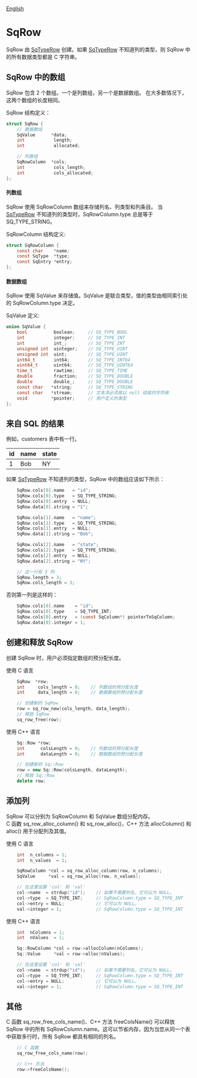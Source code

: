 [English](SqRow.md)

# SqRow

SqRow 由 [SqTypeRow](SqTypeRow.cn.md) 创建。如果 [SqTypeRow](SqTypeRow.cn.md) 不知道列的类型，则 SqRow 中的所有数据类型都是 C 字符串。

## SqRow 中的数组

SqRow 包含 2 个数组。一个是列数组，另一个是数据数组。
在大多数情况下，这两个数组的长度相同。  
  
SqRow 结构定义：

```c
struct SqRow {
	// 数据数组
	SqValue      *data;
	int           length;
	int           allocated;

	// 列数组
	SqRowColumn  *cols;
	int           cols_length;
	int           cols_allocated;
};
```

#### 列数组

SqRow 使用 SqRowColumn 数组来存储列名、列类型和列条目。
当 [SqTypeRow](SqTypeRow.cn.md) 不知道列的类型时，SqRowColumn.type 总是等于 SQ_TYPE_STRING。  
  
SqRowColumn 结构定义:

```c
struct SqRowColumn {
	const char    *name;
	const SqType  *type;
	const SqEntry *entry;
};
```

#### 数据数组

SqRow 使用 SqValue 来存储值。SqValue 是联合类型，值的类型由相同索引处的 SqRowColumn.type 决定。  
  
SqValue 定义:

```c
union SqValue {
	bool          boolean;     // SQ_TYPE_BOOL
	int           integer;     // SQ_TYPE_INT
	int           int_;        // SQ_TYPE_INT
	unsigned int  uinteger;    // SQ_TYPE_UINT
	unsigned int  uint;        // SQ_TYPE_UINT
	int64_t       int64;       // SQ_TYPE_INT64
	uint64_t      uint64;      // SQ_TYPE_UINT64
	time_t        rawtime;     // SQ_TYPE_TIME
	double        fraction;    // SQ_TYPE_DOUBLE
	double        double_;     // SQ_TYPE_DOUBLE
	const char   *string;      // SQ_TYPE_STRING
	const char   *stream;      // 文本流必须是以 null 结尾的字符串
	void         *pointer;     // 用户定义的类型
};
```

## 来自 SQL 的结果

例如，customers 表中有一行。

|  id | name | state |
| --- | ---- | ----- |
|  1  | Bob  |  NY   |

如果 [SqTypeRow](SqTypeRow.cn.md) 不知道列的类型，SqRow 中的数组应该如下所示：

```c
	SqRow.cols[0].name   = "id";
	SqRow.cols[0].type   = SQ_TYPE_STRING;
	SqRow.cols[0].entry  = NULL;
	SqRow.data[0].string = "1";

	SqRow.cols[1].name   = "name";
	SqRow.cols[1].type   = SQ_TYPE_STRING;
	SqRow.cols[1].entry  = NULL;
	SqRow.data[1].string = "Bob";

	SqRow.cols[2].name   = "state";
	SqRow.cols[2].type   = SQ_TYPE_STRING;
	SqRow.cols[2].entry  = NULL;
	SqRow.data[2].string = "NY";

	// 这一行有 3 列
	SqRow.length = 3;
	SqRow.cols_length = 3;
```

否则第一列是这样的：

```c
	SqRow.cols[0].name    = "id";
	SqRow.cols[0].type    = SQ_TYPE_INT;
	SqRow.cols[0].entry   = (const SqColumn*) pointerToSqColumn;
	SqRow.data[0].integer = 1;
```

## 创建和释放 SqRow

创建 SqRow 时，用户必须指定数组的预分配长度。  
  
使用 C 语言

```c
	SqRow  *row;
	int     cols_length = 0;    // 列数组的预分配长度
	int     data_length = 0;    // 数据数组的预分配长度

	// 创建新的 SqRow
	row = sq_row_new(cols_length, data_length);
	// 释放 SqRow
	sq_row_free(row);
```

使用 C++ 语言

```c++
	Sq::Row *row;
	int      colsLength = 0;    // 列数组的预分配长度
	int      dataLength = 0;    // 数据数组的预分配长度

	// 创建新的 Sq::Row
	row = new Sq::Row(colsLength, dataLength);
	// 释放 Sq::Row
	delete row;
```

## 添加列

SqRow 可以分别为 SqRowColumn 和 SqValue 数组分配内存。  
C 函数 sq_row_alloc_column() 和 sq_row_alloc()，C++ 方法 allocColumn() 和 alloc() 用于分配列及其值。  
  
使用 C 语言

```c
	int  n_columns = 1;
	int  n_values  = 1;

	SqRowColumn *col = sq_row_alloc_column(row, n_columns);
	SqValue     *val = sq_row_alloc(row, n_values);

	// 在这里设置 'col' 和 'val'
	col->name  = strdup("id");    // 如果不需要列名，它可以为 NULL。
	col->type  = SQ_TYPE_INT;     // SqRowColumn.type = SQ_TYPE_INT
	col->entry = NULL;            // 它可以为 NULL。
	val->integer = 1;             // SqRowColumn.type = SQ_TYPE_INT
```

使用 C++ 语言

```c++
	int  nColumns = 1;
	int  nValues  = 1;

	Sq::RowColumn *col = row->allocColumn(nColumns);
	Sq::Value     *val = row->alloc(nValues);

	// 在这里设置 'col' 和 'val'
	col->name  = strdup("id");    // 如果不需要列名，它可以为 NULL。
	col->type  = SQ_TYPE_INT;     // SqRowColumn.type = SQ_TYPE_INT
	col->entry = NULL;            // 它可以为 NULL。
	val->integer = 1;             // SqRowColumn.type = SQ_TYPE_INT
```

## 其他

C 函数 sq_row_free_cols_name()、C++ 方法 freeColsName() 可以释放 SqRow 中的所有 SqRowColumn.name。这可以节省内存，因为当您从同一个表中获取多行时，所有 SqRow 都具有相同的列名。

```c++
	// C 函数
	sq_row_free_cols_name(row);

	// C++ 方法
	row->freeColsName();
```
